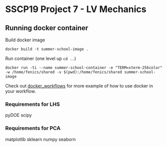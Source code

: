 # SSCP19 Project 7 - LV Mechanics

## Running docker container


Build docker image
```
docker build -t summer-school-image .
```
Run container (one level up `cd ..`)
```
docker run -ti --name summer-school-container -e "TERM=xterm-256color" -w /home/fenics/shared -v $(pwd):/home/fenics/shared summer-school-image
```

Check out [docker_workflows](https://github.com/ComputationalPhysiology/docker_workflows/) for more example of how to use docker in
your workflow.

### Requirements for LHS
pyDOE
scipy

### Requirements for PCA
matplotlib
sklearn
numpy
seaborn